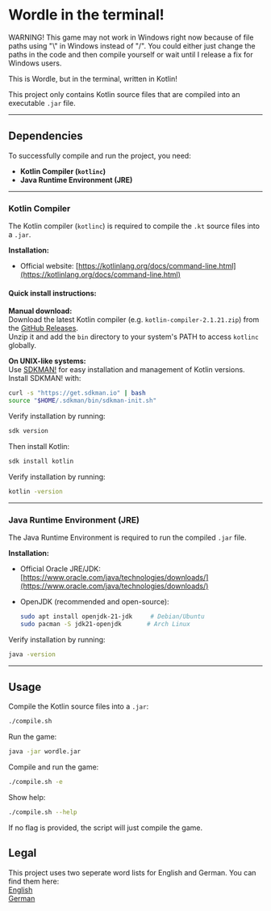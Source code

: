 # Wordle in the terminal!

WARNING! This game may not work in Windows right now because of file paths using "\\" in Windows instead of "/". You could either just change the paths in the code and then compile yourself or wait until I release a fix for Windows users.  
  
This is Wordle, but in the terminal, written in Kotlin!  
  
This project only contains Kotlin source files that are compiled into an executable `.jar` file.

---

## Dependencies

To successfully compile and run the project, you need:

- **Kotlin Compiler (`kotlinc`)**
- **Java Runtime Environment (JRE)**

---

### Kotlin Compiler

The Kotlin compiler (`kotlinc`) is required to compile the `.kt` source files into a `.jar`.

**Installation:**

- Official website: [https://kotlinlang.org/docs/command-line.html](https://kotlinlang.org/docs/command-line.html)

#### Quick install instructions:

**Manual download:**  
Download the latest Kotlin compiler (e.g. `kotlin-compiler-2.1.21.zip`) from the [GitHub Releases](https://github.com/JetBrains/kotlin/releases/tag/v2.1.21).  
Unzip it and add the `bin` directory to your system's PATH to access `kotlinc` globally.

**On UNIX-like systems:**  
Use [SDKMAN!](https://sdkman.io/) for easy installation and management of Kotlin versions.  
Install SDKMAN! with:  
```bash
curl -s "https://get.sdkman.io" | bash
source "$HOME/.sdkman/bin/sdkman-init.sh"
```
Verify installation by running:  
```bash
sdk version
```
Then install Kotlin:  
```bash
sdk install kotlin
```
Verify installation by running:  
```bash
kotlin -version
```

---

### Java Runtime Environment (JRE)

The Java Runtime Environment is required to run the compiled `.jar` file.

**Installation:**

- Official Oracle JRE/JDK: [https://www.oracle.com/java/technologies/downloads/](https://www.oracle.com/java/technologies/downloads/)
- OpenJDK (recommended and open-source):

  ```bash
  sudo apt install openjdk-21-jdk     # Debian/Ubuntu
  sudo pacman -S jdk21-openjdk       # Arch Linux
  ```

Verify installation by running:  
```bash
java -version
```

---

## Usage

Compile the Kotlin source files into a `.jar`:

```bash
./compile.sh
```

Run the game:

```bash
java -jar wordle.jar
```

Compile and run the game:

```bash
./compile.sh -e
```

Show help:

```bash
./compile.sh --help
```

If no flag is provided, the script will just compile the game.

## Legal
This project uses two seperate word lists for English and German. You can find them here:  
[English](https://www.ef.com/wwen/english-resources/english-vocabulary/top-3000-words/)  
[German](https://www1.udel.edu/LLL/language/deutsch/top10000.pdf)